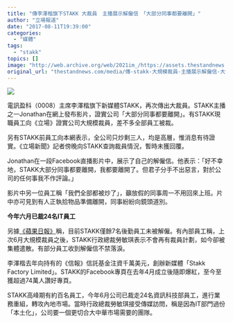 ```yaml
---
title: "傳李澤楷旗下STAKK 大裁員　主播展示解僱信　「大部分同事都要離開」"
author: "立場報道"
date: "2017-08-11T19:39:00"
categories:
  - "媒體"
tags:
  - "stakk"
topics: []
image: "http://web.archive.org/web/2021im_/https://assets.thestandnews.com/media/photos/lee-01_TeOG6.png"
original_url: "thestandnews.com/media/傳-stakk-大規模裁員-主播展示解僱信-大部分同事都要離開"
---
```

![](http://web.archive.org/web/2021im_/https://assets.thestandnews.com/media/photos/lee-01_TeOG6.png)

電訊盈科（0008）主席李澤楷旗下新媒體STAKK，再次傳出大裁員。STAKK主播之一Jonathan在網上發布影片，證實公司「大部分同事都要離開」。有STAKK現職員工向《立場》證實公司大規模裁員，差不多全部員工被裁。

另有STAKK前員工向本網表示，全公司只炒剩三人，均是高層，惟消息有待證實。《立場新聞》記者傍晚向STAKK查詢裁員情況，暫時未獲回覆。

Jonathan在一段Facebook直播影片中，展示了自己的解僱信。他表示：「好不幸地，STAKK大部分同事都要離開，我都要離開了。但君子分手不出惡言，對於公司的任何事我不作評論。」

影片中另一位員工稱「我們全部都被炒了」，籲放假的同事周一不用回來上班。片中亦可見到有人正執拾物品準備離開，同事紛紛向鏡頭道別。

**今年六月已裁24名IT員工**

另據[《蘋果日報》](http://web.archive.org/web/20211229132704/http://hk.apple.nextmedia.com/realtime/finance/20170811/57070222)稱，目前STAKK僅餘7名後勤員工未被解僱。有內部員工稱，上次6月大規模裁員之後，STAKK行政總裁勞敏琪表示不會再有裁員計劃，如今卻被集體遣散。有部分員工收到解僱信不禁落淚。

李澤楷去年向持有的《信報》信託基金注資千萬美元，創辦新媒體「Stakk Factory Limited」。STAKK的Facebook專頁在去年4月成立後隨即爆紅，至今至獲超過74萬人讚好專頁。

STAKK高峰期有約百名員工，今年6月公司已裁走24名資訊科技部員工，進行業務重組，轉攻內地市場。當時行政總裁勞敏琪接受傳媒訪問，稱是因為IT部門過份「本土化」，公司要一個更切合大中華市場需要的團隊。